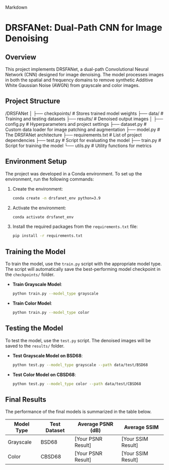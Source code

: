 Markdown

# DRSFANet: Dual-Path CNN for Image Denoising

## Overview

This project implements DRSFANet, a dual-path Convolutional Neural Network (CNN) designed for image denoising. The model processes images in both the spatial and frequency domains to remove synthetic Additive White Gaussian Noise (AWGN) from grayscale and color images.

## Project Structure

/DRSFANet
│
├── checkpoints/          # Stores trained model weights
├── data/                 # Training and testing datasets
├── results/              # Denoised output images
│
├── config.py             # Hyperparameters and project settings
├── dataset.py            # Custom data loader for image patching and augmentation
├── model.py              # The DRSFANet architecture
├── requirements.txt      # List of project dependencies
├── test.py               # Script for evaluating the model
├── train.py              # Script for training the model
└── utils.py              # Utility functions for metrics


## Environment Setup

The project was developed in a Conda environment. To set up the environment, run the following commands:

1.  Create the environment:
    ```bash
    conda create -n drsfanet_env python=3.9
    ```
2.  Activate the environment:
    ```bash
    conda activate drsfanet_env
    ```
3.  Install the required packages from the `requirements.txt` file:
    ```bash
    pip install -r requirements.txt
    ```

## Training the Model

To train the model, use the `train.py` script with the appropriate model type. The script will automatically save the best-performing model checkpoint in the `checkpoints/` folder.

* **Train Grayscale Model**:
    ```bash
    python train.py --model_type grayscale
    ```
* **Train Color Model**:
    ```bash
    python train.py --model_type color
    ```

## Testing the Model

To test the model, use the `test.py` script. The denoised images will be saved to the `results/` folder.

* **Test Grayscale Model on BSD68**:
    ```bash
    python test.py --model_type grayscale --path data/test/BSD68
    ```
* **Test Color Model on CBSD68**:
    ```bash
    python test.py --model_type color --path data/test/CBSD68
    ```

## Final Results

The performance of the final models is summarized in the table below.

| Model Type  | Test Dataset | Average PSNR (dB) | Average SSIM |
|-------------|--------------|-------------------|--------------|
| Grayscale   | BSD68        | [Your PSNR Result]  | [Your SSIM Result]   |
| Color       | CBSD68       | [Your PSNR Result]  | [Your SSIM Result]   |